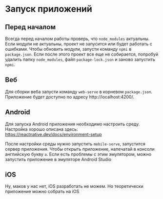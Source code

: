 # Запуск приложений

## Перед началом
Всегда перед началом работы проверь, что `node_modules` актуальны. Если
модули не актуальны, проект не запусится или будет работать с ошибками.
Чтобы обновить модули, запусти команду `npmi` в `package.json`. Если
после этого проект все еще не собирается, попробуй удалить папку `node_modules`,
файл `package-lock.json` и заново запустить `npmi`.

## Веб
Для сборки веба запусти команду `web-serve` в корневом `package.json`. Приложение
будет доступно по адресу http://localhost:4200/. 


## Android
Для запуска Android приложения необходимо настроить среду. Настройка 
хорошо описана здесь: https://reactnative.dev/docs/environment-setup

После настройки среды нужно запустить `mobile-serve`, запустится
сервер приложения. Чтобы открыть приложение, напечатай в консоли английскую букву `a`.
Если есть проблемы с этим эмулятором, можно запустить приложение в эмуляторе Android Studio


## iOS
Ну, маков у нас нет, iOS разработать не можем. Но теоретически приложение
можно собрать на iOS
